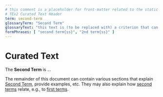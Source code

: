 ```yaml
---
# this comment is a placeholder for front-matter related to the static site generator
# TEv2 Curated Text Header
term: second-term
glossaryTerm: "Second Term"
glossaryText: "this text is (to be replaced with) a criterion that can be used to determine whether or not something is an instance (example) of 'second term' (similar to [first term](@))"
formPhrases: [ "second term{ss}", "2nd term{ss}" ]
---
```


# Curated Text

The **Second Term** is ... 

The remainder of this document can contain various sections that explain [Second Term](@), provide examples, etc. They may also explain how [second terms](@) relate, e.g., to [first terms](@).

